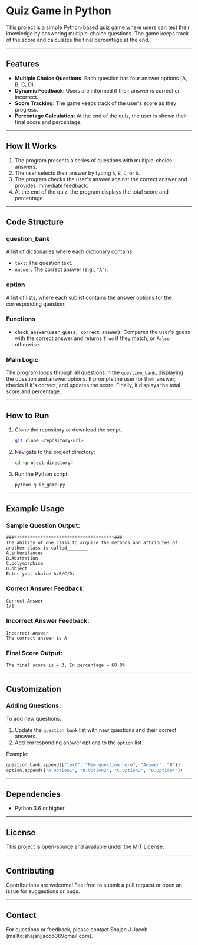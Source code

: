 # Quiz Game in Python

This project is a simple Python-based quiz game where users can test their knowledge by answering multiple-choice questions. The game keeps track of the score and calculates the final percentage at the end.

---

## Features

- **Multiple Choice Questions**: Each question has four answer options (A, B, C, D).
- **Dynamic Feedback**: Users are informed if their answer is correct or incorrect.
- **Score Tracking**: The game keeps track of the user's score as they progress.
- **Percentage Calculation**: At the end of the quiz, the user is shown their final score and percentage.

---

## How It Works

1. The program presents a series of questions with multiple-choice answers.
2. The user selects their answer by typing `A`, `B`, `C`, or `D`.
3. The program checks the user's answer against the correct answer and provides immediate feedback.
4. At the end of the quiz, the program displays the total score and percentage.

---

## Code Structure

### **question_bank**
A list of dictionaries where each dictionary contains:
- `text`: The question text.
- `Answer`: The correct answer (e.g., `"A"`).

### **option**
A list of lists, where each sublist contains the answer options for the corresponding question.

### **Functions**
- **`check_answer(user_guess, correct_answer)`**: Compares the user's guess with the correct answer and returns `True` if they match, or `False` otherwise.

### **Main Logic**
The program loops through all questions in the `question_bank`, displaying the question and answer options. It prompts the user for their answer, checks if it's correct, and updates the score. Finally, it displays the total score and percentage.

---

## How to Run

1. Clone the repository or download the script.
   ```bash
   git clone <repository-url>
   ```
2. Navigate to the project directory:
   ```bash
   cd <project-directory>
   ```
3. Run the Python script:
   ```bash
   python quiz_game.py
   ```

---

## Example Usage

### Sample Question Output:
```plaintext
###**************************************###
The ability of one class to acquire the methods and attributes of another class is called________
A.inheritances
B.Abstration
C.polymorphism
D.object
Enter your choice A/B/C/D:
```

### Correct Answer Feedback:
```plaintext
Correct Answer
1/1
```

### Incorrect Answer Feedback:
```plaintext
Incorrect Answer
The correct answer is A
```

### Final Score Output:
```plaintext
The final score is = 3, In percentage = 60.0%
```

---

## Customization

### Adding Questions:
To add new questions:
1. Update the `question_bank` list with new questions and their correct answers.
2. Add corresponding answer options to the `option` list.

Example:
```python
question_bank.append({"text": "New question here", "Answer": "B"})
option.append(["A.Option1", "B.Option2", "C.Option3", "D.Option4"])
```

---

## Dependencies
- Python 3.6 or higher

---

## License
This project is open-source and available under the [MIT License](LICENSE).

---

## Contributing
Contributions are welcome! Feel free to submit a pull request or open an issue for suggestions or bugs.

---

## Contact
For questions or feedback, please contact Shajan J Jacob (mailto:shajanjjacob369gmail.com).

